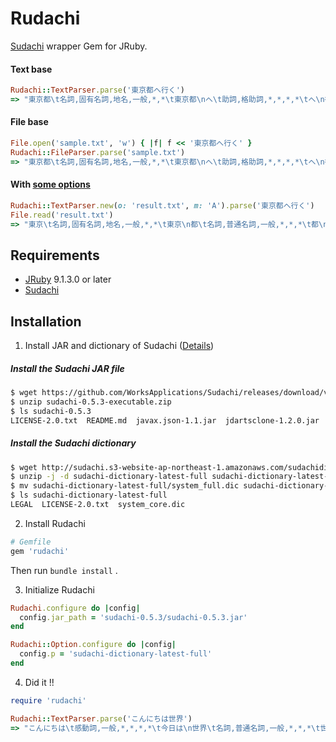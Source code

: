 # Rudachi
[Sudachi](https://github.com/WorksApplications/Sudachi) wrapper Gem for JRuby.

#### Text base
```rb
Rudachi::TextParser.parse('東京都へ行く')
=> "東京都\t名詞,固有名詞,地名,一般,*,*\t東京都\nへ\t助詞,格助詞,*,*,*,*\tへ\n行く\t動詞,非自立可能,*,*,五段-カ行,終止形-一般\t行く\nEOS\n"
```

#### File base
```rb
File.open('sample.txt', 'w') { |f| f << '東京都へ行く' }
Rudachi::FileParser.parse('sample.txt')
=> "東京都\t名詞,固有名詞,地名,一般,*,*\t東京都\nへ\t助詞,格助詞,*,*,*,*\tへ\n行く\t動詞,非自立可能,*,*,五段-カ行,終止形-一般\t行く\nEOS\n"
```

#### With [some options](https://github.com/WorksApplications/Sudachi#options)
```rb
Rudachi::TextParser.new(o: 'result.txt', m: 'A').parse('東京都へ行く')
File.read('result.txt')
=> "東京\t名詞,固有名詞,地名,一般,*,*\t東京\n都\t名詞,普通名詞,一般,*,*,*\t都\nへ\t助詞,格助詞,*,*,*,*\tへ\n行く\t動詞,非自立可能,*,*,五段-カ行,終止形-一般\t行く\nEOS\n"
```

## Requirements

- [JRuby](https://github.com/jruby/jruby) 9.1.3.0 or later
- [Sudachi](https://github.com/WorksApplications/Sudachi)

## Installation

1. Install JAR and dictionary of Sudachi ([Details](https://github.com/WorksApplications/Sudachi/blob/develop/docs/tutorial.md#linux-%E3%81%AE%E5%A0%B4%E5%90%88))

##### Install the Sudachi JAR file
```sh
$ wget https://github.com/WorksApplications/Sudachi/releases/download/v0.5.3/sudachi-0.5.3-executable.zip
$ unzip sudachi-0.5.3-executable.zip
$ ls sudachi-0.5.3
LICENSE-2.0.txt  README.md  javax.json-1.1.jar	jdartsclone-1.2.0.jar  licenses  sudachi-0.5.3.jar  sudachi.json  sudachi_fulldict.json
```

##### Install the Sudachi dictionary
```sh
$ wget http://sudachi.s3-website-ap-northeast-1.amazonaws.com/sudachidict/sudachi-dictionary-latest-full.zip
$ unzip -j -d sudachi-dictionary-latest-full sudachi-dictionary-latest-full.zip
$ mv sudachi-dictionary-latest-full/system_full.dic sudachi-dictionary-latest-full/system_core.dic
$ ls sudachi-dictionary-latest-full
LEGAL  LICENSE-2.0.txt	system_core.dic
```

2. Install Rudachi

```rb
# Gemfile
gem 'rudachi'
```

Then run `bundle install` .

3. Initialize Rudachi

```rb
Rudachi.configure do |config|
  config.jar_path = 'sudachi-0.5.3/sudachi-0.5.3.jar'
end

Rudachi::Option.configure do |config|
  config.p = 'sudachi-dictionary-latest-full'
end
```

4. Did it !!

```rb
require 'rudachi'

Rudachi::TextParser.parse('こんにちは世界')
=> "こんにちは\t感動詞,一般,*,*,*,*\t今日は\n世界\t名詞,普通名詞,一般,*,*,*\t世界\nEOS\n"
```
